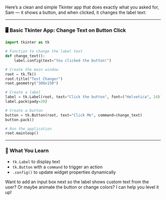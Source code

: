 Here’s a clean and simple Tkinter app that does exactly what you asked for, Sam — it shows a button, and when clicked, it changes the label text:

---

### 🖥️ Basic Tkinter App: Change Text on Button Click

```python
import tkinter as tk

# Function to change the label text
def change_text():
    label.config(text="You clicked the button!")

# Create the main window
root = tk.Tk()
root.title("Text Changer")
root.geometry("300x150")

# Create a label
label = tk.Label(root, text="Click the button", font=("Helvetica", 14))
label.pack(pady=20)

# Create a button
button = tk.Button(root, text="Click Me", command=change_text)
button.pack()

# Run the application
root.mainloop()
```

---

### 🧠 What You Learn
- `tk.Label` to display text
- `tk.Button` with a `command` to trigger an action
- `.config()` to update widget properties dynamically

Want to add an input box next so the label shows custom text from the user? Or maybe animate the button or change colors? I can help you level it up!